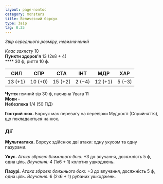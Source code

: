 ```yaml
---
layout: page-nontoc
category: monsters
title: Величезний борсук
type: Звір
tag: 0.25
---
```


_Звір середнього розміру, невизначений_  

_Клас захисту_ 10    
**Пункти здоров'я** 13 (2к8 + 4)    
**** 30 ф, риття 10 ф.  

| СИЛ     | СПР     | СТА     | ІНТ    | МДР     | ХАР    |
| ------- | ------- | ------- | ------ | ------- | ------ |
| 13 (+1) | 10 (+0) | 15 (+2) | 2 (−4) | 12 (+1) | 5 (−3) |

**Чуття** темний зір 30 ф, пасивна Увага 11    
**Мови** -    
**Небезпека** 1/4 (50 ПД)  

**Гострий нюх.** Борсук має перевагу на перевірки Мудрості (Сприйняття), що покладаються на нюх.

### Дії
**Мультиатака.** Борсук здійснює дві атаки: одну укусом та одну пазурами.    

**Укус.** _Атака зброєю ближнього бою:_ +3 до влучання, досяжність 5 ф, одна ціль. _Влучання:_ 4 (1к6 + 1) колотих ушкоджень.    

**Пазурі.** _Атака зброєю ближнього бою:_ +3 до влучання, досяжність 5 ф, одна ціль. _Влучання:_ 6 (2к6 + 1) рубаних ушкоджень. 
